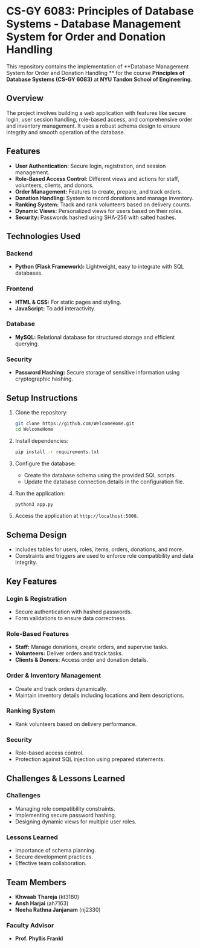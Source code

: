 # CS-GY 6083: Principles of Database Systems - Database Management System for Order and Donation Handling

This repository contains the implementation of **Database Management System for Order and Donation Handling ** for the course **Principles of Database Systems (CS-GY 6083)** at **NYU Tandon School of Engineering**.

## Overview

The project involves building a web application with features like secure login, user session handling, role-based access, and comprehensive order and inventory management. It uses a robust schema design to ensure integrity and smooth operation of the database.

## Features

- **User Authentication:** Secure login, registration, and session management.
- **Role-Based Access Control:** Different views and actions for staff, volunteers, clients, and donors.
- **Order Management:** Features to create, prepare, and track orders.
- **Donation Handling:** System to record donations and manage inventory.
- **Ranking System:** Track and rank volunteers based on delivery counts.
- **Dynamic Views:** Personalized views for users based on their roles.
- **Security:** Passwords hashed using SHA-256 with salted hashes.

## Technologies Used

### Backend
- **Python (Flask Framework):** Lightweight, easy to integrate with SQL databases.
  
### Frontend
- **HTML & CSS:** For static pages and styling.
- **JavaScript:** To add interactivity.

### Database
- **MySQL:** Relational database for structured storage and efficient querying.

### Security
- **Password Hashing:** Secure storage of sensitive information using cryptographic hashing.

## Setup Instructions

1. Clone the repository:
   ```bash
   git clone https://github.com/WelcomeHome.git
   cd WelcomeHome
   ```

2. Install dependencies:
   ```bash
   pip install -r requirements.txt
   ```

3. Configure the database:
   - Create the database schema using the provided SQL scripts.
   - Update the database connection details in the configuration file.

4. Run the application:
   ```bash
   python3 app.py
   ```

5. Access the application at `http://localhost:5000`.

## Schema Design

- Includes tables for users, roles, items, orders, donations, and more.
- Constraints and triggers are used to enforce role compatibility and data integrity.

## Key Features

### Login & Registration
- Secure authentication with hashed passwords.
- Form validations to ensure data correctness.

### Role-Based Features
- **Staff:** Manage donations, create orders, and supervise tasks.
- **Volunteers:** Deliver orders and track tasks.
- **Clients & Donors:** Access order and donation details.

### Order & Inventory Management
- Create and track orders dynamically.
- Maintain inventory details including locations and item descriptions.

### Ranking System
- Rank volunteers based on delivery performance.

### Security
- Role-based access control.
- Protection against SQL injection using prepared statements.

## Challenges & Lessons Learned

### Challenges
- Managing role compatibility constraints.
- Implementing secure password hashing.
- Designing dynamic views for multiple user roles.

### Lessons Learned
- Importance of schema planning.
- Secure development practices.
- Effective team collaboration.

## Team Members

- **Khwaab Thareja** (kt3180)
- **Ansh Harjai** (ah7163)
- **Neeha Rathna Janjanam** (nj2330)

### Faculty Advisor
- **Prof. Phyllis Frankl**
